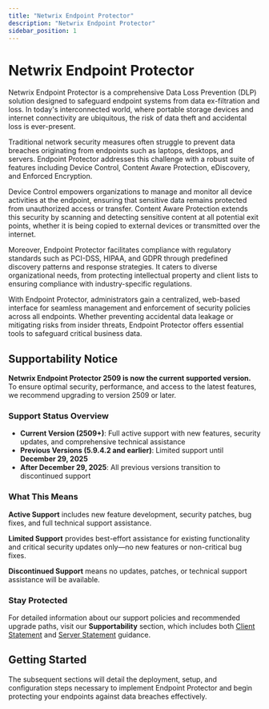 ```yaml
---
title: "Netwrix Endpoint Protector"
description: "Netwrix Endpoint Protector"
sidebar_position: 1
---
```


# Netwrix Endpoint Protector

Netwrix Endpoint Protector is a comprehensive Data Loss Prevention (DLP) solution designed to
safeguard endpoint systems from data ex-filtration and loss. In today's interconnected world, where
portable storage devices and internet connectivity are ubiquitous, the risk of data theft and
accidental loss is ever-present.

Traditional network security measures often struggle to prevent data breaches originating from
endpoints such as laptops, desktops, and servers. Endpoint Protector addresses this challenge with a
robust suite of features including Device Control, Content Aware Protection, eDiscovery, and
Enforced Encryption.

Device Control empowers organizations to manage and monitor all device activities at the endpoint,
ensuring that sensitive data remains protected from unauthorized access or transfer. Content Aware
Protection extends this security by scanning and detecting sensitive content at all potential exit
points, whether it is being copied to external devices or transmitted over the internet.

Moreover, Endpoint Protector facilitates compliance with regulatory standards such as PCI-DSS,
HIPAA, and GDPR through predefined discovery patterns and response strategies. It caters to diverse
organizational needs, from protecting intellectual property and client lists to ensuring compliance
with industry-specific regulations.

With Endpoint Protector, administrators gain a centralized, web-based interface for seamless
management and enforcement of security policies across all endpoints. Whether preventing accidental
data leakage or mitigating risks from insider threats, Endpoint Protector offers essential tools to
safeguard critical business data.

## Supportability Notice

**Netwrix Endpoint Protector 2509 is now the current supported version.** To ensure optimal security, performance, and access to the latest features, we recommend upgrading to version 2509 or later.

### Support Status Overview

- **Current Version (2509+)**: Full active support with new features, security updates, and comprehensive technical assistance
- **Previous Versions (5.9.4.2 and earlier)**: Limited support until **December 29, 2025**
- **After December 29, 2025**: All previous versions transition to discontinued support

### What This Means

**Active Support** includes new feature development, security patches, bug fixes, and full technical support assistance.

**Limited Support** provides best-effort assistance for existing functionality and critical security updates only—no new features or non-critical bug fixes.

**Discontinued Support** means no updates, patches, or technical support assistance will be available.

### Stay Protected

For detailed information about our support policies and recommended upgrade paths, visit our **Supportability** section, which includes both [Client Statement](supportability/client-supportability.md) and [Server Statement](supportability/server-supportability.md) guidance.

## Getting Started

The subsequent sections will detail the deployment, setup, and configuration steps necessary to
implement Endpoint Protector and begin protecting your endpoints against data breaches effectively.
